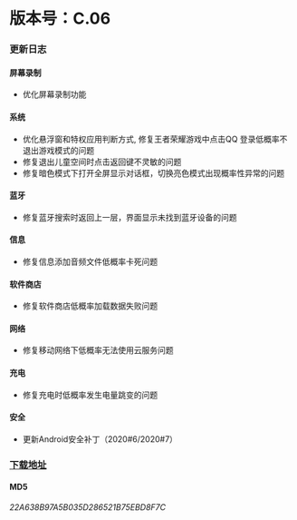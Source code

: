 # 版本号：C.06

### 更新日志

#### 屏幕录制
- 优化屏幕录制功能

#### 系统
- 优化悬浮窗和特权应用判断方式, 修复王者荣耀游戏中点击QQ 登录低概率不退出游戏模式的问题
- 修复退出儿童空间时点击返回键不灵敏的问题
- 修复暗色模式下打开全屏显示对话框，切换亮色模式出现概率性异常的问题

#### 蓝牙
- 修复蓝牙搜索时返回上一层，界面显示未找到蓝牙设备的问题

#### 信息
- 修复信息添加音频文件低概率卡死问题

#### 软件商店
- 修复软件商店低概率加载数据失败问题

#### 网络
- 修复移动网络下低概率无法使用云服务问题

#### 充电
- 修复充电时低概率发生电量跳变的问题

#### 安全
- 更新Android安全补丁（2020#6/2020#7）

### [下载地址](https://download.c.realme.com/osupdate/RMX1971_11_OTA_1060_all_5v5SgbwN8wtK.ozip)

#### MD5
*22A638B97A5B035D286521B75EBD8F7C*
